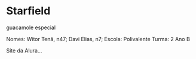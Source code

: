 # Starfield
guacamole especial


Nomes: Witor Tenã, n47; Davi Elias, n7;
Escola: Polivalente
Turma: 2 Ano B

Site da Alura...
